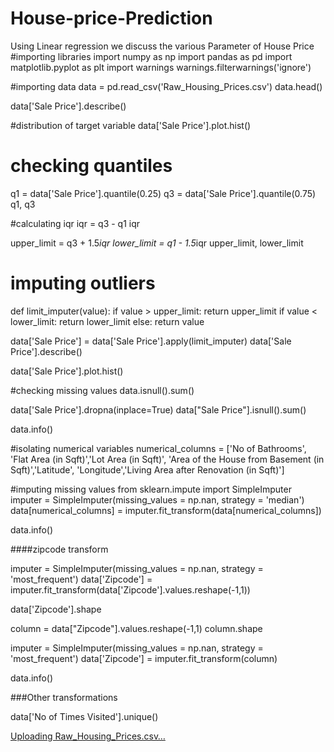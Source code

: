 # House-price-Prediction
Using Linear regression we discuss the various Parameter of House Price
#importing libraries
import numpy as np
import pandas as pd
import matplotlib.pyplot as plt
import warnings
warnings.filterwarnings('ignore')

#importing data
data = pd.read_csv('Raw_Housing_Prices.csv')
data.head()

data['Sale Price'].describe()

#distribution of target variable
data['Sale Price'].plot.hist()

# checking quantiles
q1 = data['Sale Price'].quantile(0.25)
q3 = data['Sale Price'].quantile(0.75)
q1, q3

#calculating iqr
iqr = q3 - q1
iqr

upper_limit = q3 + 1.5*iqr
lower_limit = q1 - 1.5*iqr
upper_limit, lower_limit

# imputing outliers
def limit_imputer(value):
  if value > upper_limit:
    return upper_limit
  if value < lower_limit:
    return lower_limit
  else:
    return value
   
data['Sale Price'] = data['Sale Price'].apply(limit_imputer)
data['Sale Price'].describe()

data['Sale Price'].plot.hist()

#checking missing values
data.isnull().sum()

data['Sale Price'].dropna(inplace=True)
data["Sale Price"].isnull().sum()

data.info()

#isolating numerical variables
numerical_columns = ['No of Bathrooms', 'Flat Area (in Sqft)','Lot Area (in Sqft)',
                     'Area of the House from Basement (in Sqft)','Latitude',
                     'Longitude','Living Area after Renovation (in Sqft)']
                     
 #imputing missing values
from sklearn.impute import SimpleImputer
imputer = SimpleImputer(missing_values = np.nan, strategy = 'median')
data[numerical_columns] = imputer.fit_transform(data[numerical_columns])

data.info()

####zipcode transform

imputer = SimpleImputer(missing_values = np.nan, strategy = 'most_frequent')
data['Zipcode'] = imputer.fit_transform(data['Zipcode'].values.reshape(-1,1))

data['Zipcode'].shape

column = data["Zipcode"].values.reshape(-1,1)
column.shape

imputer = SimpleImputer(missing_values = np.nan, strategy = 'most_frequent')
data['Zipcode'] = imputer.fit_transform(column)

data.info()

###Other transformations

data['No of Times Visited'].unique()


[Uploading Raw_Housing_Prices.csv…]()






    
